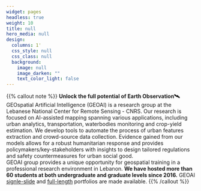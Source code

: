 ```yaml
---
widget: pages
headless: true
weight: 10
title: null
hero_media: null
design:
  columns: 1'
  css_style: null
  css_class: null
  background:
    image: null
    image_darken: ""
    text_color_light: false
---
```

{{% callout note %}}
<b>Unlock the full potential of Earth Observation🛰️</b><br>
GEOspatial Artificial Intelligence (GEOAI) is a research group at the Lebanese National Center for Remote Sensing - CNRS. Our research is focused on AI-assisted mapping spanning various applications, including urban analytics, transportation, waterbodies monitoring and crop-yield estimation. We develop tools to automate the process of urban features extraction and crowd-source data collection. Evidence gained from our models allows for a robust humanitarian response and provides policymakers/key-stakeholders with insights to design tailored regulations and safety countermeasures for urban social good.<br> GEOAI group provides a unique opportunity for geospatial training in a professional research environment in Lebanon. <strong>We have hosted more than 60 students at both undergraduate and graduate levels since 2016.</strong> GEOAI <a href="../media/GEOAI_1Slide.pdf" target=_blank>signle-slide</a> and <a href="../media/GEOAI_portfolio_23May2023.pdf" target=_blank>full-length</a> portfolios are made available.
{{% /callout %}}